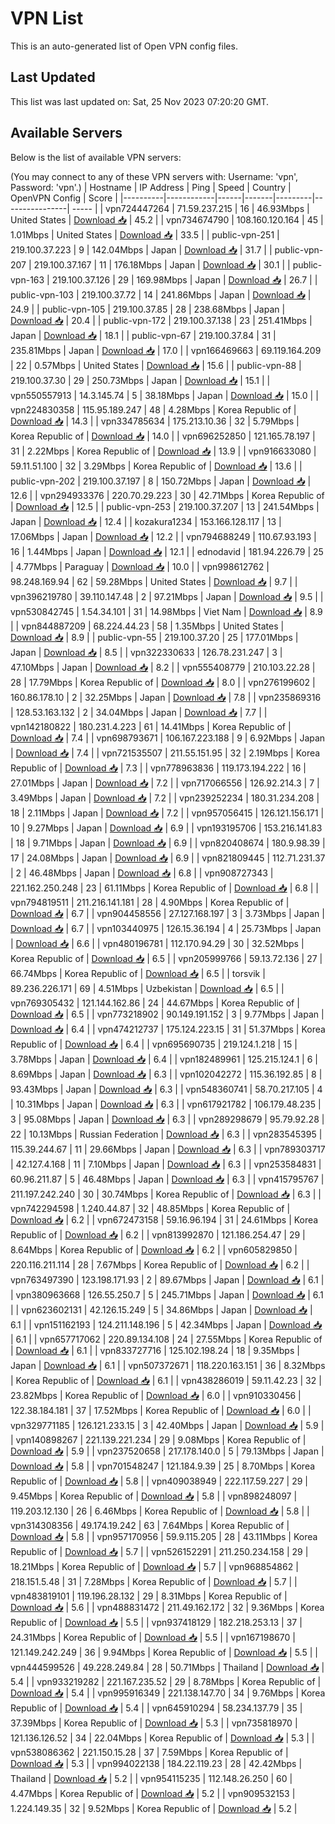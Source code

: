 # VPN List

This is an auto-generated list of Open VPN config files.

## Last Updated

This list was last updated on: Sat, 25 Nov 2023 07:20:20 GMT.

## Available Servers

Below is the list of available VPN servers:

(You may connect to any of these VPN servers with: Username: 'vpn', Password: 'vpn'.)
| Hostname | IP Address | Ping | Speed | Country | OpenVPN Config | Score |
|----------|------------|------|-------|---------|----------------| ----- |
| vpn724447264 | 71.59.237.215 | 16 | 46.93Mbps | United States | [Download 📥](./configs/server_0_US.ovpn) | 45.2 |
| vpn734674790 | 108.160.120.164 | 45 | 1.01Mbps | United States | [Download 📥](./configs/server_1_US.ovpn) | 33.5 |
| public-vpn-251 | 219.100.37.223 | 9 | 142.04Mbps | Japan | [Download 📥](./configs/server_2_JP.ovpn) | 31.7 |
| public-vpn-207 | 219.100.37.167 | 11 | 176.18Mbps | Japan | [Download 📥](./configs/server_3_JP.ovpn) | 30.1 |
| public-vpn-163 | 219.100.37.126 | 29 | 169.98Mbps | Japan | [Download 📥](./configs/server_4_JP.ovpn) | 26.7 |
| public-vpn-103 | 219.100.37.72 | 14 | 241.86Mbps | Japan | [Download 📥](./configs/server_5_JP.ovpn) | 24.9 |
| public-vpn-105 | 219.100.37.85 | 28 | 238.68Mbps | Japan | [Download 📥](./configs/server_6_JP.ovpn) | 20.4 |
| public-vpn-172 | 219.100.37.138 | 23 | 251.41Mbps | Japan | [Download 📥](./configs/server_7_JP.ovpn) | 18.1 |
| public-vpn-67 | 219.100.37.84 | 31 | 235.81Mbps | Japan | [Download 📥](./configs/server_8_JP.ovpn) | 17.0 |
| vpn166469663 | 69.119.164.209 | 22 | 0.57Mbps | United States | [Download 📥](./configs/server_9_US.ovpn) | 15.6 |
| public-vpn-88 | 219.100.37.30 | 29 | 250.73Mbps | Japan | [Download 📥](./configs/server_10_JP.ovpn) | 15.1 |
| vpn550557913 | 14.3.145.74 | 5 | 38.18Mbps | Japan | [Download 📥](./configs/server_11_JP.ovpn) | 15.0 |
| vpn224830358 | 115.95.189.247 | 48 | 4.28Mbps | Korea Republic of | [Download 📥](./configs/server_12_KR.ovpn) | 14.3 |
| vpn334785634 | 175.213.10.36 | 32 | 5.79Mbps | Korea Republic of | [Download 📥](./configs/server_13_KR.ovpn) | 14.0 |
| vpn696252850 | 121.165.78.197 | 31 | 2.22Mbps | Korea Republic of | [Download 📥](./configs/server_14_KR.ovpn) | 13.9 |
| vpn916633080 | 59.11.51.100 | 32 | 3.29Mbps | Korea Republic of | [Download 📥](./configs/server_15_KR.ovpn) | 13.6 |
| public-vpn-202 | 219.100.37.197 | 8 | 150.72Mbps | Japan | [Download 📥](./configs/server_16_JP.ovpn) | 12.6 |
| vpn294933376 | 220.70.29.223 | 30 | 42.71Mbps | Korea Republic of | [Download 📥](./configs/server_17_KR.ovpn) | 12.5 |
| public-vpn-253 | 219.100.37.207 | 13 | 241.54Mbps | Japan | [Download 📥](./configs/server_18_JP.ovpn) | 12.4 |
| kozakura1234 | 153.166.128.117 | 13 | 17.06Mbps | Japan | [Download 📥](./configs/server_19_JP.ovpn) | 12.2 |
| vpn794688249 | 110.67.93.193 | 16 | 1.44Mbps | Japan | [Download 📥](./configs/server_20_JP.ovpn) | 12.1 |
| ednodavid | 181.94.226.79 | 25 | 4.77Mbps | Paraguay | [Download 📥](./configs/server_21_PY.ovpn) | 10.0 |
| vpn998612762 | 98.248.169.94 | 62 | 59.28Mbps | United States | [Download 📥](./configs/server_22_US.ovpn) | 9.7 |
| vpn396219780 | 39.110.147.48 | 2 | 97.21Mbps | Japan | [Download 📥](./configs/server_23_JP.ovpn) | 9.5 |
| vpn530842745 | 1.54.34.101 | 31 | 14.98Mbps | Viet Nam | [Download 📥](./configs/server_24_VN.ovpn) | 8.9 |
| vpn844887209 | 68.224.44.23 | 58 | 1.35Mbps | United States | [Download 📥](./configs/server_25_US.ovpn) | 8.9 |
| public-vpn-55 | 219.100.37.20 | 25 | 177.01Mbps | Japan | [Download 📥](./configs/server_26_JP.ovpn) | 8.5 |
| vpn322330633 | 126.78.231.247 | 3 | 47.10Mbps | Japan | [Download 📥](./configs/server_27_JP.ovpn) | 8.2 |
| vpn555408779 | 210.103.22.28 | 28 | 17.79Mbps | Korea Republic of | [Download 📥](./configs/server_28_KR.ovpn) | 8.0 |
| vpn276199602 | 160.86.178.10 | 2 | 32.25Mbps | Japan | [Download 📥](./configs/server_29_JP.ovpn) | 7.8 |
| vpn235869316 | 128.53.163.132 | 2 | 34.04Mbps | Japan | [Download 📥](./configs/server_30_JP.ovpn) | 7.7 |
| vpn142180822 | 180.231.4.223 | 61 | 14.41Mbps | Korea Republic of | [Download 📥](./configs/server_31_KR.ovpn) | 7.4 |
| vpn698793671 | 106.167.223.188 | 9 | 6.92Mbps | Japan | [Download 📥](./configs/server_32_JP.ovpn) | 7.4 |
| vpn721535507 | 211.55.151.95 | 32 | 2.19Mbps | Korea Republic of | [Download 📥](./configs/server_33_KR.ovpn) | 7.3 |
| vpn778963836 | 119.173.194.222 | 16 | 27.01Mbps | Japan | [Download 📥](./configs/server_34_JP.ovpn) | 7.2 |
| vpn717066556 | 126.92.214.3 | 7 | 3.49Mbps | Japan | [Download 📥](./configs/server_35_JP.ovpn) | 7.2 |
| vpn239252234 | 180.31.234.208 | 18 | 2.11Mbps | Japan | [Download 📥](./configs/server_36_JP.ovpn) | 7.2 |
| vpn957056415 | 126.121.156.171 | 10 | 9.27Mbps | Japan | [Download 📥](./configs/server_37_JP.ovpn) | 6.9 |
| vpn193195706 | 153.216.141.83 | 18 | 9.71Mbps | Japan | [Download 📥](./configs/server_38_JP.ovpn) | 6.9 |
| vpn820408674 | 180.9.98.39 | 17 | 24.08Mbps | Japan | [Download 📥](./configs/server_39_JP.ovpn) | 6.9 |
| vpn821809445 | 112.71.231.37 | 2 | 46.48Mbps | Japan | [Download 📥](./configs/server_40_JP.ovpn) | 6.8 |
| vpn908727343 | 221.162.250.248 | 23 | 61.11Mbps | Korea Republic of | [Download 📥](./configs/server_41_KR.ovpn) | 6.8 |
| vpn794819511 | 211.216.141.181 | 28 | 4.90Mbps | Korea Republic of | [Download 📥](./configs/server_42_KR.ovpn) | 6.7 |
| vpn904458556 | 27.127.168.197 | 3 | 3.73Mbps | Japan | [Download 📥](./configs/server_43_JP.ovpn) | 6.7 |
| vpn103440975 | 126.15.36.194 | 4 | 25.73Mbps | Japan | [Download 📥](./configs/server_44_JP.ovpn) | 6.6 |
| vpn480196781 | 112.170.94.29 | 30 | 32.52Mbps | Korea Republic of | [Download 📥](./configs/server_45_KR.ovpn) | 6.5 |
| vpn205999766 | 59.13.72.136 | 27 | 66.74Mbps | Korea Republic of | [Download 📥](./configs/server_46_KR.ovpn) | 6.5 |
| torsvik | 89.236.226.171 | 69 | 4.51Mbps | Uzbekistan | [Download 📥](./configs/server_47_UZ.ovpn) | 6.5 |
| vpn769305432 | 121.144.162.86 | 24 | 44.67Mbps | Korea Republic of | [Download 📥](./configs/server_48_KR.ovpn) | 6.5 |
| vpn773218902 | 90.149.191.152 | 3 | 9.77Mbps | Japan | [Download 📥](./configs/server_49_JP.ovpn) | 6.4 |
| vpn474212737 | 175.124.223.15 | 31 | 51.37Mbps | Korea Republic of | [Download 📥](./configs/server_50_KR.ovpn) | 6.4 |
| vpn695690735 | 219.124.1.218 | 15 | 3.78Mbps | Japan | [Download 📥](./configs/server_51_JP.ovpn) | 6.4 |
| vpn182489961 | 125.215.124.1 | 6 | 8.69Mbps | Japan | [Download 📥](./configs/server_52_JP.ovpn) | 6.3 |
| vpn102042272 | 115.36.192.85 | 8 | 93.43Mbps | Japan | [Download 📥](./configs/server_53_JP.ovpn) | 6.3 |
| vpn548360741 | 58.70.217.105 | 4 | 10.31Mbps | Japan | [Download 📥](./configs/server_54_JP.ovpn) | 6.3 |
| vpn617921782 | 106.179.48.235 | 3 | 95.08Mbps | Japan | [Download 📥](./configs/server_55_JP.ovpn) | 6.3 |
| vpn289298679 | 95.79.92.28 | 22 | 10.13Mbps | Russian Federation | [Download 📥](./configs/server_56_RU.ovpn) | 6.3 |
| vpn283545395 | 115.39.244.67 | 11 | 29.66Mbps | Japan | [Download 📥](./configs/server_57_JP.ovpn) | 6.3 |
| vpn789303717 | 42.127.4.168 | 11 | 7.10Mbps | Japan | [Download 📥](./configs/server_58_JP.ovpn) | 6.3 |
| vpn253584831 | 60.96.211.87 | 5 | 46.48Mbps | Japan | [Download 📥](./configs/server_59_JP.ovpn) | 6.3 |
| vpn415795767 | 211.197.242.240 | 30 | 30.74Mbps | Korea Republic of | [Download 📥](./configs/server_60_KR.ovpn) | 6.3 |
| vpn742294598 | 1.240.44.87 | 32 | 48.85Mbps | Korea Republic of | [Download 📥](./configs/server_61_KR.ovpn) | 6.2 |
| vpn672473158 | 59.16.96.194 | 31 | 24.61Mbps | Korea Republic of | [Download 📥](./configs/server_62_KR.ovpn) | 6.2 |
| vpn813992870 | 121.186.254.47 | 29 | 8.64Mbps | Korea Republic of | [Download 📥](./configs/server_63_KR.ovpn) | 6.2 |
| vpn605829850 | 220.116.211.114 | 28 | 7.67Mbps | Korea Republic of | [Download 📥](./configs/server_64_KR.ovpn) | 6.2 |
| vpn763497390 | 123.198.171.93 | 2 | 89.67Mbps | Japan | [Download 📥](./configs/server_65_JP.ovpn) | 6.1 |
| vpn380963668 | 126.55.250.7 | 5 | 245.71Mbps | Japan | [Download 📥](./configs/server_66_JP.ovpn) | 6.1 |
| vpn623602131 | 42.126.15.249 | 5 | 34.86Mbps | Japan | [Download 📥](./configs/server_67_JP.ovpn) | 6.1 |
| vpn151162193 | 124.211.148.196 | 5 | 42.34Mbps | Japan | [Download 📥](./configs/server_68_JP.ovpn) | 6.1 |
| vpn657717062 | 220.89.134.108 | 24 | 27.55Mbps | Korea Republic of | [Download 📥](./configs/server_69_KR.ovpn) | 6.1 |
| vpn833727716 | 125.102.198.24 | 18 | 9.35Mbps | Japan | [Download 📥](./configs/server_70_JP.ovpn) | 6.1 |
| vpn507372671 | 118.220.163.151 | 36 | 8.32Mbps | Korea Republic of | [Download 📥](./configs/server_71_KR.ovpn) | 6.1 |
| vpn438286019 | 59.11.42.23 | 32 | 23.82Mbps | Korea Republic of | [Download 📥](./configs/server_72_KR.ovpn) | 6.0 |
| vpn910330456 | 122.38.184.181 | 37 | 17.52Mbps | Korea Republic of | [Download 📥](./configs/server_73_KR.ovpn) | 6.0 |
| vpn329771185 | 126.121.233.15 | 3 | 42.40Mbps | Japan | [Download 📥](./configs/server_74_JP.ovpn) | 5.9 |
| vpn140898267 | 221.139.221.234 | 29 | 9.08Mbps | Korea Republic of | [Download 📥](./configs/server_75_KR.ovpn) | 5.9 |
| vpn237520658 | 217.178.140.0 | 5 | 79.13Mbps | Japan | [Download 📥](./configs/server_76_JP.ovpn) | 5.8 |
| vpn701548247 | 121.184.9.39 | 25 | 8.70Mbps | Korea Republic of | [Download 📥](./configs/server_77_KR.ovpn) | 5.8 |
| vpn409038949 | 222.117.59.227 | 29 | 9.45Mbps | Korea Republic of | [Download 📥](./configs/server_78_KR.ovpn) | 5.8 |
| vpn898248097 | 119.203.12.130 | 26 | 6.46Mbps | Korea Republic of | [Download 📥](./configs/server_79_KR.ovpn) | 5.8 |
| vpn314308356 | 49.174.19.242 | 63 | 7.64Mbps | Korea Republic of | [Download 📥](./configs/server_80_KR.ovpn) | 5.8 |
| vpn957170956 | 59.9.115.205 | 28 | 43.11Mbps | Korea Republic of | [Download 📥](./configs/server_81_KR.ovpn) | 5.7 |
| vpn526152291 | 211.250.234.158 | 29 | 18.21Mbps | Korea Republic of | [Download 📥](./configs/server_82_KR.ovpn) | 5.7 |
| vpn968854862 | 218.151.5.48 | 31 | 7.28Mbps | Korea Republic of | [Download 📥](./configs/server_83_KR.ovpn) | 5.7 |
| vpn483819101 | 119.196.28.132 | 29 | 8.31Mbps | Korea Republic of | [Download 📥](./configs/server_84_KR.ovpn) | 5.6 |
| vpn488831472 | 211.49.162.172 | 32 | 9.36Mbps | Korea Republic of | [Download 📥](./configs/server_85_KR.ovpn) | 5.5 |
| vpn937418129 | 182.218.253.13 | 37 | 24.31Mbps | Korea Republic of | [Download 📥](./configs/server_86_KR.ovpn) | 5.5 |
| vpn167198670 | 121.149.242.249 | 36 | 9.94Mbps | Korea Republic of | [Download 📥](./configs/server_87_KR.ovpn) | 5.5 |
| vpn444599526 | 49.228.249.84 | 28 | 50.71Mbps | Thailand | [Download 📥](./configs/server_88_TH.ovpn) | 5.4 |
| vpn933219282 | 221.167.235.52 | 29 | 8.78Mbps | Korea Republic of | [Download 📥](./configs/server_89_KR.ovpn) | 5.4 |
| vpn995916349 | 221.138.147.70 | 34 | 9.76Mbps | Korea Republic of | [Download 📥](./configs/server_90_KR.ovpn) | 5.4 |
| vpn645910294 | 58.234.137.79 | 35 | 37.39Mbps | Korea Republic of | [Download 📥](./configs/server_91_KR.ovpn) | 5.3 |
| vpn735818970 | 121.136.126.52 | 34 | 22.04Mbps | Korea Republic of | [Download 📥](./configs/server_92_KR.ovpn) | 5.3 |
| vpn538086362 | 221.150.15.28 | 37 | 7.59Mbps | Korea Republic of | [Download 📥](./configs/server_93_KR.ovpn) | 5.3 |
| vpn994022138 | 184.22.119.23 | 28 | 42.42Mbps | Thailand | [Download 📥](./configs/server_94_TH.ovpn) | 5.2 |
| vpn954115235 | 112.148.26.250 | 60 | 4.47Mbps | Korea Republic of | [Download 📥](./configs/server_95_KR.ovpn) | 5.2 |
| vpn909532153 | 1.224.149.35 | 32 | 9.52Mbps | Korea Republic of | [Download 📥](./configs/server_96_KR.ovpn) | 5.2 |
